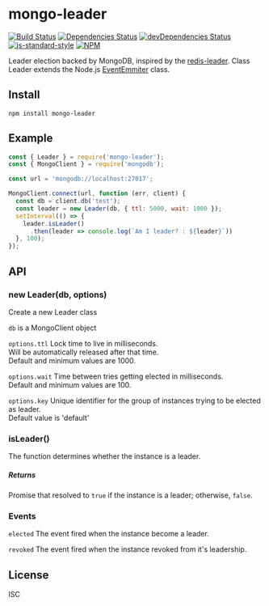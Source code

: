 # mongo-leader
[![Build Status](https://travis-ci.org/andrewmolyuk/mongo-leader.svg?branch=master)](https://travis-ci.org/andrewmolyuk/mongo-leader)
[![Dependencies Status](https://david-dm.org/andrewmolyuk/mongo-leader/status.svg)](https://david-dm.org/andrewmolyuk/mongo-leader)
[![devDependencies Status](https://david-dm.org/andrewmolyuk/mongo-leader/dev-status.svg)](https://david-dm.org/andrewmolyuk/mongo-leader?type=dev)
[![js-standard-style](https://img.shields.io/badge/code%20style-standard-brightgreen.svg)](http://standardjs.com)
[![NPM](https://img.shields.io/npm/v/mongo-leader.svg?style=flat)](http://npm.im/mongo-leader)

Leader election backed by MongoDB, inspired by the [redis-leader](https://github.com/pierreinglebert/redis-leader).
Class Leader extends the Node.js [EventEmmiter](https://nodejs.org/api/events.html#events_class_eventemitter) class.

## Install

```
npm install mongo-leader
```
## Example
```javascript
const { Leader } = require('mongo-leader');
const { MongoClient } = require('mongodb');

const url = 'mongodb://localhost:27017';

MongoClient.connect(url, function (err, client) {
  const db = client.db('test');
  const leader = new Leader(db, { ttl: 5000, wait: 1000 });
  setInterval(() => {
    leader.isLeader()
      .then(leader => console.log(`Am I leader? : ${leader}`))
  }, 100);
});
```
## API

### new Leader(db, options)

Create a new Leader class

`db` is a MongoClient object

`options.ttl` Lock time to live in milliseconds.  
Will be automatically released after that time.  
Default and minimum values are 1000.  

`options.wait` Time between tries getting elected in milliseconds.  
Default and minimum values are 100.  

`options.key` Unique identifier for the group of instances trying to be elected as leader.  
Default value is 'default'

### isLeader()

The function determines whether the instance is a leader.

##### Returns
Promise that resolved to `true` if the instance is a leader; otherwise, `false`.

### Events

`elected` The event fired when the instance become a leader.

`revoked` The event fired when the instance revoked from it's leadership.

## License

ISC
